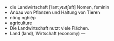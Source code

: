 - die Landwirtschaft	[ˈlantˌvɪʁtʃaft]	Nomen, feminin
- Anbau von Pflanzen und Haltung von Tieren
- nông nghiệp
- agriculture
- Die Landwirtschaft nutzt viele Flächen.
- Land (land), Wirtschaft (economy)	—